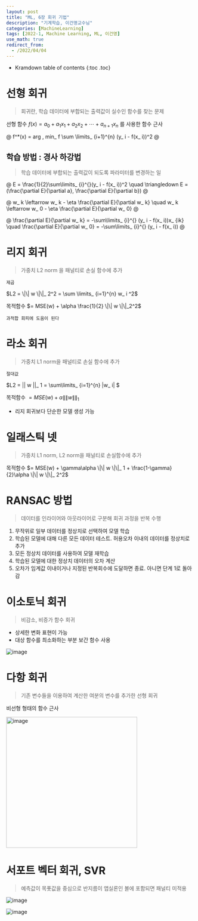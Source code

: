 ```yaml
---
layout: post
title: "ML, 6장 회귀 기법"
description: "기계학습, 이건명교수님"
categories: [MachineLearning]
tags: [2022-1, Machine Learning, ML, 이건명]
use_math: true
redirect_from:
  - /2022/04/04
---
```


* Kramdown table of contents
{:toc .toc} 

# 선형 회귀

> 회귀란, 학습 데이터에 부합되는 출력값이 실수인 함수를 찾는 문제

선형 함수 $f(x) = a_ 0 + a_ 1x_ 1 + a_ 2x_ 2 + \cdots + a_ {n+1} x_ n$ 를 사용한 함수 근사

@
f^*(x) = arg \, min_ f \sum \limits_ {i+1}^{n} (y_ i - f(x_ i))^2
@

## 학습 방법 : 경사 하강법

> 학습 데이터에 부합되는 출력값이 되도록 파라미터를 변경하는 일

@
E = \frac{1}{2}\sum\limits_ {i}^{}(y_ i - f(x_ i))^2 \quad \triangledown E = (\frac{\partial E}{\partial a}, \frac{\partial E}{\partial b}) 
@

@
w_ k \leftarrow w_ k - \eta \frac{\partial E}{\partial w_ k} \quad w_ k \leftarrow w_ 0 - \eta \frac{\partial E}{\partial w_ 0} 
@

@
\frac{\partial E}{\partial w_ k} = -\sum\limits_ {i}^{} (y_ i - f(x_ i))x_ {ik} \quad \frac{\partial E}{\partial w_ 0} = -\sum\limits_ {i}^{} (y_ i - f(x_ i))
@

# 리지 회귀

> 가중치 L2 norm 을 패널티로 손실 함수에 추가

`제곱`

$L2 = \|\| w \|\|_ 2^2 = \sum \limits_ {i=1}^{n} w_ i ^2$

목적함수 $= MSE(w) + \alpha \frac{1}{2} \|\| w \|\|_2^2$

`과적합 회피에 도움이 된다`


# 라소 회귀

> 가중치 L1 norm을 패널티로 손실 함수에 추가

`절대값`

$L2 = \|\| w \|\|_ 1 = \sum\limits_ {i=1}^{n} \|w_ i\| $

목적함수 $= MSE(w) + \alpha \|\| w \|\|_1$

- 리지 회귀보다 단순한 모델 생성 가능

# 일래스틱 넷

> 가중치 L1 norm, L2 norm을 패널티로 손실함수에 추가

목적함수 $= MSE(w) + \gamma\alpha \|\| w \|\|_ 1 + \frac{1-\gamma}{2}\alpha \|\| w \|\|_ 2^2$

# RANSAC 방법

> 데이터를 인라이어와 아웃라이어로 구분해 회귀 과정을 반복 수행

1. 무작위로 일부 데이터를 정상치로 선택하여 모델 학습 
2. 학습된 모델에 대해 다른 모든 데이터 테스트. 허용오차 이내의 데이터를 정상치로 추가 
3. 모든 정상치 데이터를 사용하여 모델 재학습 
4. 학습된 모델에 대한 정상치 데이터의 오차 계산 
5. 오차가 임계값 이내이거나 지정된 반복회수에 도달하면 종료. 아니면 단계 1로 돌아감 

# 이소토닉 회귀

> 비감소, 비증가 함수 회귀

- 상세한 변화 표현이 가능
- 대상 함수를 최소화하는 부분 보간 함수 사용

![image](https://user-images.githubusercontent.com/32366711/163709117-4fae28b1-0177-43f7-8465-3bede655de40.png)


# 다항 회귀

> 기존 변수들을 이용하여 계산한 여분의 변수를 추가한 선형 회귀

비선형 형태의 함수 근사

<img width="351" alt="image" src="https://user-images.githubusercontent.com/32366711/163709122-e4e49030-c1a8-4a41-92e8-e4411e6464a2.png">


# 서포트 벡터 회귀, SVR

> 예측값이 목푯값을 중심으로 반지름이 앱실론인 볼에 포함되면 패널티 미적용

![image](https://user-images.githubusercontent.com/32366711/163709112-f3ec0857-c040-4bfa-b237-7b296e92a8b1.png)

![image](https://user-images.githubusercontent.com/32366711/163709104-dcf3e440-5e09-4949-9c26-9280bc8a2adf.png)

